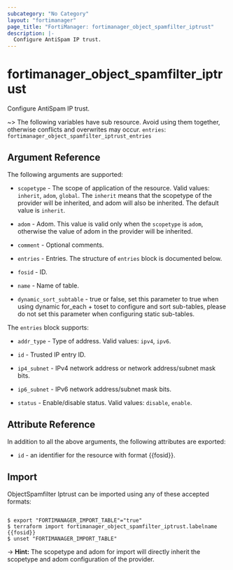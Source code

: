 ```yaml
---
subcategory: "No Category"
layout: "fortimanager"
page_title: "FortiManager: fortimanager_object_spamfilter_iptrust"
description: |-
  Configure AntiSpam IP trust.
---
```


# fortimanager_object_spamfilter_iptrust
Configure AntiSpam IP trust.

~> The following variables have sub resource. Avoid using them together, otherwise conflicts and overwrites may occur.
`entries`: `fortimanager_object_spamfilter_iptrust_entries`



## Argument Reference


The following arguments are supported:

* `scopetype` - The scope of application of the resource. Valid values: `inherit`, `adom`, `global`. The `inherit` means that the scopetype of the provider will be inherited, and adom will also be inherited. The default value is `inherit`.
* `adom` - Adom. This value is valid only when the `scopetype` is `adom`, otherwise the value of adom in the provider will be inherited.

* `comment` - Optional comments.
* `entries` - Entries. The structure of `entries` block is documented below.
* `fosid` - ID.
* `name` - Name of table.
* `dynamic_sort_subtable` - true or false, set this parameter to true when using dynamic for_each + toset to configure and sort sub-tables, please do not set this parameter when configuring static sub-tables.

The `entries` block supports:

* `addr_type` - Type of address. Valid values: `ipv4`, `ipv6`.

* `id` - Trusted IP entry ID.
* `ip4_subnet` - IPv4 network address or network address/subnet mask bits.
* `ip6_subnet` - IPv6 network address/subnet mask bits.
* `status` - Enable/disable status. Valid values: `disable`, `enable`.



## Attribute Reference

In addition to all the above arguments, the following attributes are exported:
* `id` - an identifier for the resource with format {{fosid}}.

## Import

ObjectSpamfilter Iptrust can be imported using any of these accepted formats:
```

$ export "FORTIMANAGER_IMPORT_TABLE"="true"
$ terraform import fortimanager_object_spamfilter_iptrust.labelname {{fosid}}
$ unset "FORTIMANAGER_IMPORT_TABLE"
```
-> **Hint:** The scopetype and adom for import will directly inherit the scopetype and adom configuration of the provider.
